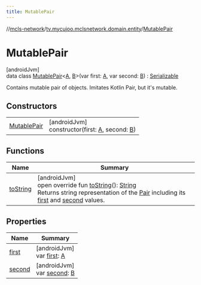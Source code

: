 ```yaml
---
title: MutablePair
---
```

//[mcls-network](../../../index.html)/[tv.mycujoo.mclsnetwork.domain.entity](../index.html)/[MutablePair](index.html)



# MutablePair



[androidJvm]\
data class [MutablePair](index.html)&lt;[A](index.html), [B](index.html)&gt;(var first: [A](index.html), var second: [B](index.html)) : [Serializable](https://developer.android.com/reference/kotlin/java/io/Serializable.html)

Contains mutable pair of objects. Imitates Kotlin Pair, but it's mutable.



## Constructors


| | |
|---|---|
| [MutablePair](-mutable-pair.html) | [androidJvm]<br>constructor(first: [A](index.html), second: [B](index.html)) |


## Functions


| Name | Summary |
|---|---|
| [toString](to-string.html) | [androidJvm]<br>open override fun [toString](to-string.html)(): [String](https://kotlinlang.org/api/latest/jvm/stdlib/kotlin/-string/index.html)<br>Returns string representation of the [Pair](https://kotlinlang.org/api/latest/jvm/stdlib/kotlin/-pair/index.html) including its [first](https://kotlinlang.org/api/latest/jvm/stdlib/kotlin.collections/index.html) and [second](second.html) values. |


## Properties


| Name | Summary |
|---|---|
| [first](first.html) | [androidJvm]<br>var [first](first.html): [A](index.html) |
| [second](second.html) | [androidJvm]<br>var [second](second.html): [B](index.html) |

